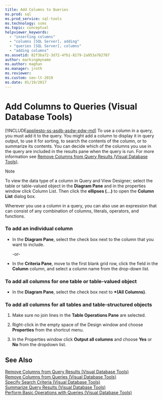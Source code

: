```yaml
---
title: Add Columns to Queries
ms.prod: sql
ms.prod_service: sql-tools
ms.technology: ssms
ms.topic: conceptual
helpviewer_keywords: 
  - "inserting columns"
  - "columns [SQL Server], adding"
  - "queries [SQL Server], columns"
  - "adding columns"
ms.assetid: 82f3ba72-3d72-4fb1-8179-2a953a782787
author: markingmyname
ms.author: maghan
ms.manager: jroth
ms.reviewer: 
ms.custom: seo-lt-2019
ms.date: 01/19/2017
---
```


# Add Columns to Queries (Visual Database Tools)

[!INCLUDE[appliesto-ss-asdb-asdw-pdw-md](../../includes/appliesto-ss-asdb-asdw-pdw-md.md)]
To use a column in a query, you must add it to the query. You might add a column to display it in query output, to use it for sorting, to search the contents of the column, or to summarize its contents. You can decide which of the columns you use in the query are included in the results pane when the query is run. For more information see [Remove Columns from Query Results &#40;Visual Database Tools&#41;](../../ssms/visual-db-tools/remove-columns-from-query-results-visual-database-tools.md).  
  
> [!NOTE]  
> To view the data type of a column in Query and View Designer; select the table or table-valued object in the **Diagram Pane** and in the properties window click Column List. Then click the **ellipses (...)** to open the **Column List** dialog box.  
  
Wherever you use a column in a query, you can also use an expression that can consist of any combination of columns, literals, operators, and functions.  
  
### To add an individual column  
  
-   In the **Diagram Pane**, select the check box next to the column that you want to include.  
  
    -or-  
  
-   In the **Criteria Pane**, move to the first blank grid row, click the field in the **Column** column, and select a column name from the drop-down list.  
  
### To add all columns for one table or table-valued object  
  
-   In the **Diagram Pane**, select the check box next to **&#42;(All Columns)**.  
  
### To add all columns for all tables and table-structured objects  
  
1.  Make sure no join lines in the **Table Operations Pane** are selected.  
  
2.  Right-click in the empty space of the Design window and choose **Properties** from the shortcut menu.  
  
3.  In the Properties window click **Output all columns** and choose **Yes** or **No** from the dropdown list.  
  
## See Also  
[Remove Columns from Query Results &#40;Visual Database Tools&#41;](../../ssms/visual-db-tools/remove-columns-from-query-results-visual-database-tools.md)  
[Remove Columns from Queries &#40;Visual Database Tools&#41;](../../ssms/visual-db-tools/remove-columns-from-queries-visual-database-tools.md)  
[Specify Search Criteria &#40;Visual Database Tools&#41;](../../ssms/visual-db-tools/specify-search-criteria-visual-database-tools.md)  
[Summarize Query Results &#40;Visual Database Tools&#41;](../../ssms/visual-db-tools/summarize-query-results-visual-database-tools.md)  
[Perform Basic Operations with Queries &#40;Visual Database Tools&#41;](../../ssms/visual-db-tools/perform-basic-operations-with-queries-visual-database-tools.md)  
  
